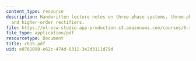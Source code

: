 ```yaml
---
content_type: resource
description: Handwritten lecture notes on three-phase systems, three-phase rectifiers,
  and higher-order rectifiers.
file: https://ol-ocw-studio-app-production.s3.amazonaws.com/courses/6-334-power-electronics-spring-2007/e0761090e62c474d83113e2d3111d79d_ch15.pdf
file_type: application/pdf
resourcetype: Document
title: ch15.pdf
uid: e0761090-e62c-474d-8311-3e2d3111d79d
---
```

